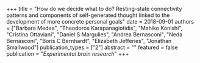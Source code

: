 +++
title = "How do we decide what to do? Resting-state connectivity patterns and components of self-generated thought linked to the development of more concrete personal goals"
date = 2018-09-01
authors = ["Barbara Medea", "Theodoros Karapanagiotidis", "Mahiko Konishi", "Cristina Ottaviani", "Daniel S Margulies", "Andrea Bernasconi", "Neda Bernasconi", "Boris C Bernhardt", "Elizabeth Jefferies", "Jonathan Smallwood"]
publication_types = ["2"]
abstract = ""
featured = false
publication = "*Experimental brain research*"
+++


